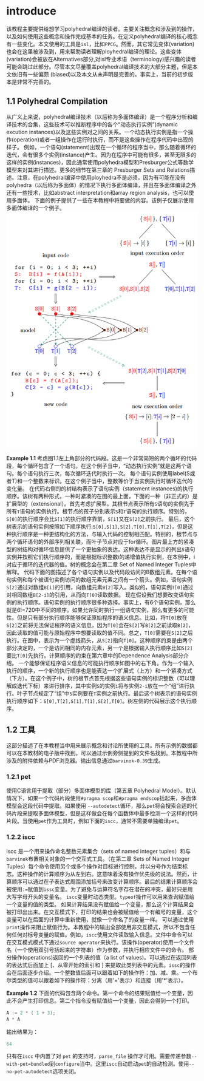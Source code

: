 # introduce
该教程主要提供给想学习polyhedral编译的读者。主要关注概念和涉及到的操作，以及如何使用这些概念和操作完成基本的任务。在定义polyhedral编译的核心概念有一些变化。本文使用的工具是`isl`，比如`PPCG`。然而，其它常见变体(variation)也会在这里被涉及到，用来帮助读者理解ployhedral编译的理论。这些变体(variation)会被放在Alternatives部分,对isl专业术语（terminology)感兴趣的读者可能会跳过此部分。尽管本文尽量覆盖polyhedral编译技术的大部分主题，但是本文依旧有一些偏颇
(biased)以及本文从未声明是完善的。事实上，当前的初步版本是非常不完善的。

## 1.1 Polyhedral Compilation

从广义上来说，polyhedral编译技术（以后称为多面体编译）是一个程序分析和编译技术的合集，这些技术可以推断程序中的各个“动态执行实例”(dynamic excution instances)以及这些实例对之间的关系。一个动态执行实例是指一个操作(operation)或者一组操作在运行时执行，而不是这些操作在程序代码中出现的样子。
例如，一个语句(statement)出现在一个循环的程序当中，那么随着循环的迭代，会有很多个实例(instance)产生。因为在程序中可能有很多，甚至无限多的这样的实例(instances)，因此通常使用polyhedra模型和Presburger公式等数学模型来对其进行描述。更多的细节在第三章的 Presburger Sets and Relations描述。注意，在polyhedral编译中使用ployhedra不是必须，因为有可能在没有polyhedra（以后称为多面体）的情况下执行多面体编译，并且在多面体编译之外还有一些技术，比如abstract interpretation和array region analysis，也可以使用多面体。
下面的例子提供了一些在本教程中将要做的内容。该例子仅展示使用多面体编译的一个例子。
![fig_1.1](./1.1.png)

**Example 1.1**
考虑图1.1左上角部分的代码段。这是一个非常简短的两个循环的代码段，每个循环包含了一个语句。在这个例子当中，“动态执行实例”就是这两个语句。每个语句执行三次，每次循环迭代时执行一次。
每个语句实例使用label(S或者T)和一个整数来标识。在这个例子当中，整数等价于当实例执行时循环迭代的变化量。
在代码右侧的的树结构表示了语句实例（statement instances)的执行顺序。该树有两种形式，一种时紧凑的在图的最上面，下面的一种（非正式的）是扩展型的（extensional）。首先考虑扩展型。其根节点表示所有`S`语句的实例先于所有`T`语句的实例执行。根节点的孩子分别表示`S`和`T`语句的执行顺序。特别的，`S[0]`的执行顺序会比`S[1]`的执行顺序靠前，`S[1]`又在`S[2]`之前执行。
最后，这个树表示的语句实例按照如下顺序执行:`S[0],S[1],S[2],T[0],T[1],T[2]`，但是这种执行顺序是一种更结构化的方法，与输入代码的控制相匹配。特别的，根节点与两个循环语句的外部序列相关联，而叶子节点对应于for循环。图片最上方的紧凑型的树结构对循环信息提供了一个更抽象的表达。这种表达不是显示的列出`S`语句实例并按照它们执行顺序的，而是根据标识整数i的递增值执行实例，在本例中，i对应于循环的迭代器的值。树的概念会在第二章 Set of Named Integer Tuples中解释。
代码下面的图描述了各个语句实例以及代码段访问的B数组元素。在每个语句实例和每个被语句实例访问的数组元素元素之间有一个箭头。例如，语句实例`S[2]`通过对数组`B[i]`的引用，向数组元素`B[2]`写入。类似的，语句实例`T[0]`通过对相同数组`B[2-i]`的引用，从而向`T[0]`读取数据。
现在假设我们想要改变语句实例的执行顺序。语句实例的执行顺序很多种选择。事实上，有6个语句实例，那么就是6!=720中不同的顺序。如果允许同时执行一组语句实例，那么有更多的可能性。但是只有部分执行顺序能够保证原始程序的语义信息。比如，将`T[0]`放在`S[2]`之前将无法保证程序的语义信息，因为`T[0]`会在`S[2]`写`B[2]`之前读取`B[2]`，因此读取的值可能与原始程序中想要读取的值不同。总之，`T[0]`需要在`S[2]`之后执行。在图中，表示为一个虚线箭头，从`S[2]`指向`T[0]`。这种顺序约束是由两个部分决定的，一个是访问相同的内存元素，另一个是根据输入执行顺序比如`S[2]`要比`T[0]`先执行。计算顺序的约束在第六章中的Dependence Analysis部分介绍。
一个能够保证程序语义信息的可能执行顺序如图中的右下角。作为一个输入执行的顺序，一个新的执行顺序也是能表达一个扩展式（上方）和一个紧凑方式（下方）。在这个例子中，树的根节点首先根据这些语句实例的标识整数（可以理解成迭代下标）来进行排序，其中实例`S`的实例`i`将与实例`2-i`放在一个“组”进行执行。叶子节点规定了“组”中`S`实例要在`T`实例之前执行。最后这个树表示的语句实例执行顺序如下：`S[0],T[2],S[1],T[1],S[2],T[0]`。树左侧的代码展示这个执行顺序。

## 1.2 工具
这部分描述了在本教程当中用来展示概念和讨论所使用的工具。所有示例的数据都可以在本教材的电子版中找到。可以通过示例旁侧提到的文件名找到。本教程中所涉及的附件依赖与PDF浏览器。输出信息通过`barvinok-0.39`生成。

### 1.2.1 pet
使用C语言用于提取（部分）多面体模型的库（第五章 Polyhedral Model）。默认情况下，如果一个代码片段使用`#pragma scop`和`#pragma endscop`括起来，多面体模型会这段代码中提取。如果使用
`--autodetect`循环，那么`pet`将会搜索合适的代码片段来提取多面体模型，但是这样做会在每个函数体中最多检测一个这样的代码片段。当使用`pet`作为工具时，例如下面的`iscc`，通常不需要单独编译`pet`。

### 1.2.2 iscc
iscc 是一个用来操作命名整数元素集合（sets of named integer tuples）和与`barvinok`布置相关对象的一个交互式工具。（在第二章 Sets of Named Integer Tuples）每个命令使用另个或多个操作对目标进行控制，并以分号作为结束标志。这种操作的计算顺序为从左到右。这意味着没有操作优先级的说法。然而，计算顺序可以通过在子表达式周围添加括号来改变计算顺序。最后的结果计算顺序会被使用`:=`赋值到`issc`变量。为了避免与运算符名字存在潜在的冲突，最好只是用大写字母开头的变量名。
`iscc`变量时动态类型。`typeof`操作可以用来查询赋值给一个变量的值的类型。
如果计算结果没有赋值给一个变量，那么这个计算结果会被打印出出来。在交互模式下，打印的结果也会被赋值给一个有编号的变量，这个变量可以在后面的计算中重新使用，就像一个命名了的变量一样。
可以通过使用`print`操作来阻止赋值行为。本教程中的输出全部使用非交互模式，所以不包含任何任何对标号变量的赋值。例如，`iscc`使用文件读取输入信息。文件中命令可以在交互模式模式下通过`source operator`来执行。该操作(operator)使用一个文件名（一个使用双引号括起来的字符串）作为参数，并执行相应文件中的命令。
部分操作(operations)返回的一个列表的值（a list of values)。可以通过在返回列表的表达式后面加上 [、从零开始的索引和 ] 来提取此类列表中的元素。`issc`的操作会在后面逐步介绍。一个整数值后面可以跟着如下的操作符：加、减、乘。一个布尔类型的值可以跟着如下的操作符：分离（用'+'表示）和连接（用'*'表示）。

**Example 1.2** 下面的代码包含两个命令。第一个命令的结果赋值给一个变量，因此不会产生打印信息。第二个指令没有赋值给一个变量，因此会得到一个打印。
```cpp
A := 2 * ( 1 + 3);
A * A
```
输出结果为：
```cpp
64
```
只有在`iscc` 中内置了对 `pet` 的支持时，`parse_file` 操作才可用。需要传递参数`--with-pet=bundled`到`configure`当中。这里`iscc`自动启动`pet`的自动检测。使用`--no-pet-autodetect`选项关闭。